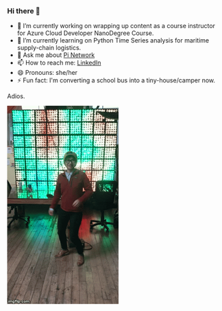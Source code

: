 ### Hi there 👋

- 🔭 I’m currently working on wrapping up content as a course instructor for Azure Cloud Developer NanoDegree Course.    
- 🌱 I’m currently learning on Python Time Series analysis for maritime supply-chain logistics.    
- 💬 Ask me about [Pi Network](https://medium.com/@akhoang88/4-reasons-why-you-should-and-should-not-jump-on-the-new-pi-coin-cryptocurrency-craze-857d651866cf)  
- 📫 How to reach me:  [LinkedIn](https://www.linkedin.com/in/anhkimhoang/)  
- 😄 Pronouns: she/her
- ⚡ Fun fact: I'm converting a school bus into a tiny-house/camper now.  

Adios.

![hi-dance](anh-hello.gif)
